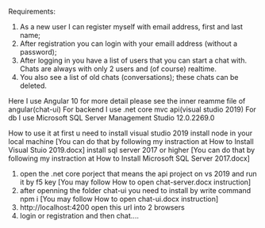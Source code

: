 Requirements:

1. As a new user I can register myself with email address, first and last name;
2. After registration you can login with your emaill address (without a password);
3. After logging in you have a list of users that you can start a chat with. Chats are always with only 2 users and (of course) realtime.
4. You also see a list of old chats (conversations); these chats can be deleted.

Here I use Angular 10 for more detail please see the inner reamme file of angular(chat-ui)
For backend I use .net core mvc api(visual studio 2019)
For db I use Microsoft SQL Server Management Studio	12.0.2269.0

How to use it
at first u need to install visual studio 2019 
install node in your local machine
[You can do that by following my instraction at How to Install Visual Stuio 2019.docx]
install sql server 2017 or higher
[You can do that by following my instraction at How to Install Microsoft SQL Server 2017.docx]

1. open the .net core porject that means the api project on vs 2019 and run it by f5 key
    [You may follow How to open chat-server.docx instruction]
2. after openning the folder chat-ui you need to install by write command npm i
    [You may follow How to open chat-ui.docx instruction]
3. http://localhost:4200 open this url into 2 browsers
4. login or registration and then chat....
